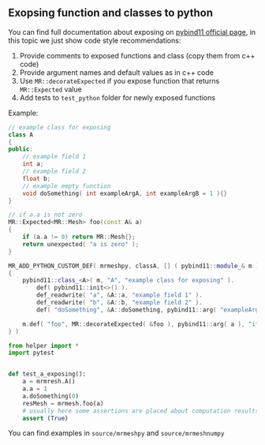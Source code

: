 ## Exopsing function and classes to python
You can find full documentation about exposing on [pybind11 official page](https://pybind11.readthedocs.io/en/stable/basics.html), in this topic we just show code style recommendations:
1. Provide comments to exposed functions and class (copy them from c++ code)
2. Provide argument names and default values as in c++ code
3. Use `MR::decorateExpected` if you expose function that returns `MR::Expected` value
4. Add tests to `test_python` folder for newly exposed functions

Example:
```c++
// example class for exposing
class A
{
public:
    // example field 1
    int a;
    // example field 2
    float b;
    // example empty function
    void doSomething( int exampleArgA, int exampleArgB = 1 ){}
}

// if a.a is not zero
MR::Expected<MR::Mesh> foo(const A& a)
{
    if (a.a != 0) return MR::Mesh{};
    return unexpected( "a is zero" );
}

MR_ADD_PYTHON_CUSTOM_DEF( mrmeshpy, classA, [] ( pybind11::module_& m )
{
    pybind11::class_<A>( m, "A", "example class for exposing" ).
        def( pybind11::init<>() ).
        def_readwrite( "a", &A::a, "example field 1" ).
        def_readwrite( "b", &A::b, "example field 2" ).
        def( "doSomething", &A::doSomething, pybind11::arg( "exampleArgA" ), pybind11::arg( "exampleArgB" ) = 1, " example empty function" );

    m.def( "foo", MR::decorateExpected( &foo ), pybind11::arg( a ), "if a.a is not zero" );
} )
```

```python
from helper import *
import pytest


def test_a_exposing():
    a = mrmresh.A()
    a.a = 1
    a.doSomething(0)
    resMesh = mrmesh.foo(a)
    # usually here some assertions are placed about computation results
    assert (True)
```

You can find examples in `source/mrmeshpy` and `source/mrmeshnumpy`
